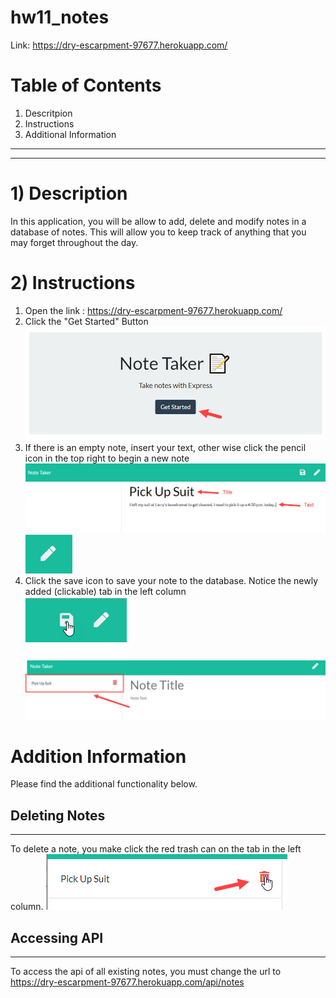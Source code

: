 # hw11_notes
Link: https://dry-escarpment-97677.herokuapp.com/

# Table of Contents
1) Descritpion
2) Instructions
3) Additional Information

---
---

# 1) Description
In this application, you will be allow to add, delete and modify notes in a database of notes. This will allow you to keep track of anything that you may forget throughout the day. 

# 2) Instructions
1) Open the link : https://dry-escarpment-97677.herokuapp.com/
2) Click the "Get Started" Button ![Get started](images/get_started.jpg)
3) If there is an empty note, insert your text, other wise click the pencil icon in the top right to begin a new note
![Inputs](images/inputs.jpg)
![Create](images/create.jpg)
4) Click the save icon to save your note to the database. Notice the newly added (clickable) tab in the left column<br >
![Inputs](images/saved.jpg)
![Inputs](images/saved_note.jpg)



# Addition Information
Please find the additional functionality below. 
## Deleting Notes
---
To delete a note, you make click the red trash can on the tab in the left column. 
![Inputs](images/delete.jpg)


## Accessing API
---
To access the api of all existing notes, you must change the url to https://dry-escarpment-97677.herokuapp.com/api/notes 
